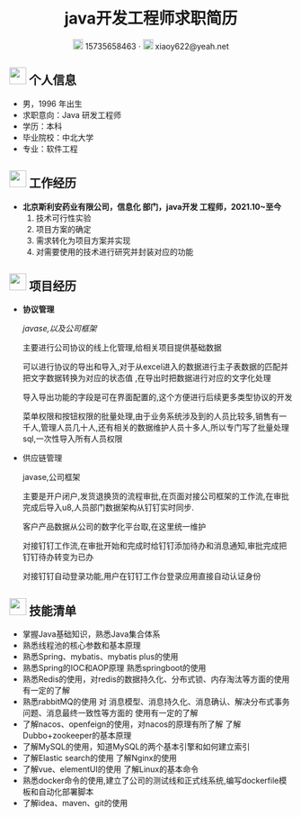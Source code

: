  <center>
     <h1>java开发工程师求职简历</h1>
     <div>
         <span>
             <img src="assets/phone-solid.svg" width="18px">
             15735658463
         </span>
         ·
         <span>
             <img src="assets/envelope-solid.svg" width="18px">
              xiaoy622@yeah.net
         </span>
     </div>
 </center>


 ## <img src="assets/info-circle-solid.svg" width="30px"> 个人信息 

 - 男，1996 年出生
 - 求职意向：Java 研发工程师
 - 学历：本科
 - 毕业院校：中北大学
 - 专业：软件工程

## <img src="assets/briefcase-solid.svg" width="30px"> 工作经历

- **北京斯利安药业有限公司，信息化 部门，java开发 工程师，2021.10~至今**
   1. 技术可行性实验
   2. 项目方案的确定
   3. 需求转化为项目方案并实现
   4. 对需要使用的技术进行研究并封装对应的功能

## <img src="assets/project-diagram-solid.svg" width="30px"> 项目经历

- **协议管理**

  *javase,以及公司框架*

  主要进行公司协议的线上化管理,给相关项目提供基础数据
  
  可以进行协议的导出和导入,对于从excel进入的数据进行主子表数据的匹配并把文字数据转换为对应的状态值  ,在导出时把数据进行对应的文字化处理
  
  导入导出功能的字段是可在界面配置的,这个方便进行后续更多类型协议的开发
  
  菜单权限和按钮权限的批量处理,由于业务系统涉及到的人员比较多,销售有一千人,管理人员几十人,还有相关的数据维护人员十多人,所以专门写了批量处理sql,一次性导入所有人员权限
  
- 供应链管理

  javase,公司框架

  主要是开户闭户,发货退换货的流程审批,在页面对接公司框架的工作流,在审批完成后导入u8,人员部门数据架构从钉钉实时同步.
  
  客户产品数据从公司的数字化平台取,在这里统一维护
  
  对接钉钉工作流,在审批开始和完成时给钉钉添加待办和消息通知,审批完成把钉钉待办转变为已办
  
  对接钉钉自动登录功能,用户在钉钉工作台登录应用直接自动认证身份

## <img src="assets/tools-solid.svg" width="30px"> 技能清单

- 掌握Java基础知识，熟悉Java集合体系 
- 熟悉线程池的核心参数和基本原理 
- 熟悉Spring、mybatis、mybatis plus的使用 
- 熟悉Spring的IOC和AOP原理 熟悉springboot的使用 
- 熟悉Redis的使用，对redis的数据持久化、分布式锁、内存淘汰等方面的使用有一定的了解 
- 熟悉rabbitMQ的使用 对 消息模型、消息持久化、消息确认、解决分布式事务问题、消息最终一致性等方面的 使用有一定的了解 
- 了解nacos、openfeign的使用，对nacos的原理有所了解 了解Dubbo+zookeeper的基本原理 
- 了解MySQL的使用，知道MySQL的两个基本引擎和如何建立索引 
- 了解Elastic search的使用 了解Nginx的使用 
- 了解vue、elementUI的使用 了解Linux的基本命令 
- 熟悉docker命令的使用,建立了公司的测试线和正式线系统,编写dockerfile模板和自动化部署脚本
- 了解idea、maven、git的使用